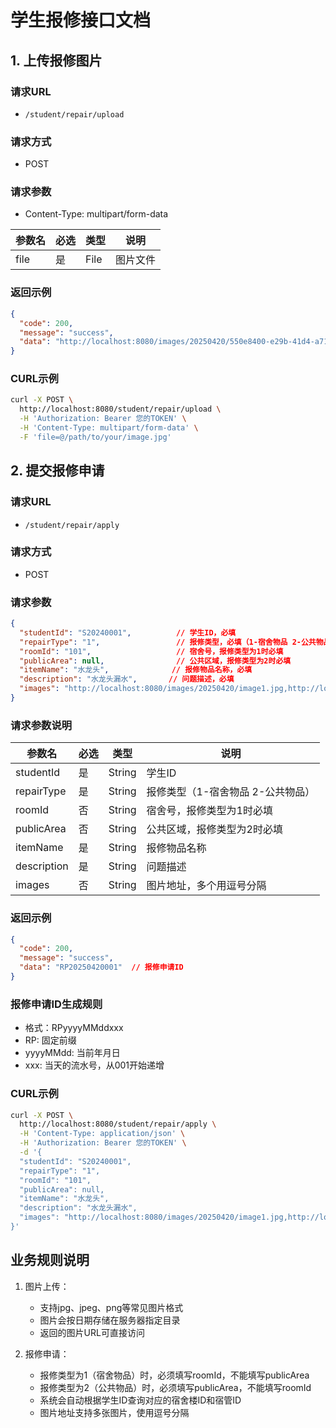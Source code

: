 # 学生报修接口文档

## 1. 上传报修图片

### 请求URL
- `/student/repair/upload`

### 请求方式
- POST

### 请求参数
- Content-Type: multipart/form-data

| 参数名 | 必选 | 类型   | 说明     |
|--------|------|--------|----------|
| file   | 是   | File   | 图片文件 |

### 返回示例
```json
{
  "code": 200,
  "message": "success",
  "data": "http://localhost:8080/images/20250420/550e8400-e29b-41d4-a716-446655440000.jpg"  // 图片访问URL
}
```

### CURL示例
```bash
curl -X POST \
  http://localhost:8080/student/repair/upload \
  -H 'Authorization: Bearer 您的TOKEN' \
  -H 'Content-Type: multipart/form-data' \
  -F 'file=@/path/to/your/image.jpg'
```

## 2. 提交报修申请

### 请求URL
- `/student/repair/apply`

### 请求方式
- POST

### 请求参数
```json
{
  "studentId": "S20240001",          // 学生ID，必填
  "repairType": "1",                 // 报修类型，必填（1-宿舍物品 2-公共物品）
  "roomId": "101",                   // 宿舍号，报修类型为1时必填
  "publicArea": null,                // 公共区域，报修类型为2时必填
  "itemName": "水龙头",              // 报修物品名称，必填
  "description": "水龙头漏水",       // 问题描述，必填
  "images": "http://localhost:8080/images/20250420/image1.jpg,http://localhost:8080/images/20250420/image2.jpg"  // 图片地址，多个用逗号分隔，选填
}
```

### 请求参数说明
| 参数名      | 必选  | 类型   | 说明                                    |
|------------|------|--------|----------------------------------------|
| studentId  | 是   | String | 学生ID                                  |
| repairType | 是   | String | 报修类型（1-宿舍物品 2-公共物品）         |
| roomId     | 否   | String | 宿舍号，报修类型为1时必填                 |
| publicArea | 否   | String | 公共区域，报修类型为2时必填               |
| itemName   | 是   | String | 报修物品名称                             |
| description| 是   | String | 问题描述                                |
| images     | 否   | String | 图片地址，多个用逗号分隔                  |

### 返回示例
```json
{
  "code": 200,
  "message": "success",
  "data": "RP20250420001"  // 报修申请ID
}
```

### 报修申请ID生成规则
- 格式：RPyyyyMMddxxx
- RP: 固定前缀
- yyyyMMdd: 当前年月日
- xxx: 当天的流水号，从001开始递增

### CURL示例
```bash
curl -X POST \
  http://localhost:8080/student/repair/apply \
  -H 'Content-Type: application/json' \
  -H 'Authorization: Bearer 您的TOKEN' \
  -d '{
  "studentId": "S20240001",
  "repairType": "1",
  "roomId": "101",
  "publicArea": null,
  "itemName": "水龙头",
  "description": "水龙头漏水",
  "images": "http://localhost:8080/images/20250420/image1.jpg,http://localhost:8080/images/20250420/image2.jpg"
}'
```

## 业务规则说明
1. 图片上传：
   - 支持jpg、jpeg、png等常见图片格式
   - 图片会按日期存储在服务器指定目录
   - 返回的图片URL可直接访问

2. 报修申请：
   - 报修类型为1（宿舍物品）时，必须填写roomId，不能填写publicArea
   - 报修类型为2（公共物品）时，必须填写publicArea，不能填写roomId
   - 系统会自动根据学生ID查询对应的宿舍楼ID和宿管ID
   - 图片地址支持多张图片，使用逗号分隔 